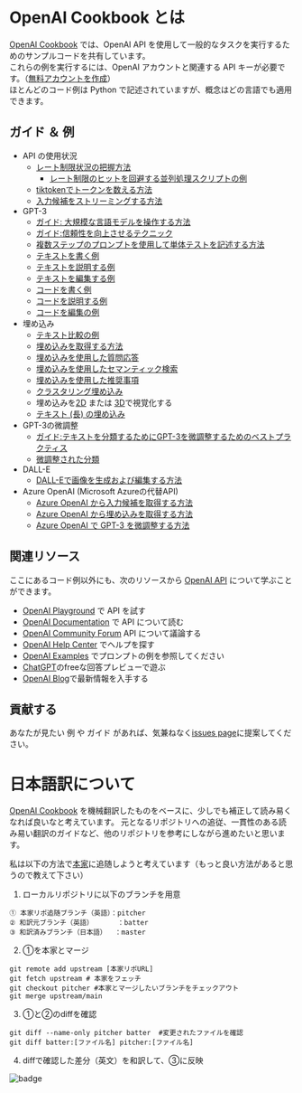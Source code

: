 # OpenAI Cookbook とは

[OpenAI Cookbook](https://github.com/openai/openai-cookbook) では、OpenAI API を使用して一般的なタスクを実行するためのサンプルコードを共有しています。  
これらの例を実行するには、OpenAI アカウントと関連する API キーが必要です。（[無料アカウントを作成](https://beta.openai.com/signup)）  
ほとんどのコード例は Python で記述されていますが、概念はどの言語でも適用できます。  

## ガイド ＆ 例

* API の使用状況
  * [レート制限状況の把握方法](examples/How_to_handle_rate_limits.ipynb)
    * [レート制限のヒットを回避する並列処理スクリプトの例](examples/api_request_parallel_processor.py)
  * [tiktokenでトークンを数える方法](examples/How_to_count_tokens_with_tiktoken.ipynb)
  * [入力候補をストリーミングする方法](examples/How_to_stream_completions.ipynb)
* GPT-3
  * [ガイド: 大規模な言語モデルを操作する方法](how_to_work_with_large_language_models.md)
  * [ガイド:信頼性を向上させるテクニック](techniques_to_improve_reliability.md)
  * [複数ステップのプロンプトを使用して単体テストを記述する方法](examples/Unit_test_writing_using_a_multi-step_prompt.ipynb)
  * [テキストを書く例](text_writing_examples.md)
  * [テキストを説明する例](text_explanation_examples.md)
  * [テキストを編集する例](text_editing_examples.md)
  * [コードを書く例](code_writing_examples.md)
  * [コードを説明する例](code_explanation_examples.md)
  * [コードを編集の例](code_editing_examples.md)
* 埋め込み
  * [テキスト比較の例](text_comparison_examples.md)
  * [埋め込みを取得する方法](examples/Get_embeddings.ipynb)
  * [埋め込みを使用した質問応答](examples/Question_answering_using_embeddings.ipynb)
  * [埋め込みを使用したセマンティック検索](examples/Semantic_text_search_using_embeddings.ipynb)
  * [埋め込みを使用した推奨事項](examples/Recommendation_using_embeddings.ipynb)
  * [クラスタリング埋め込み](examples/Clustering.ipynb)
  * 埋め込みを[2D](examples/Visualizing_embeddings_in_2D.ipynb) または [3D](examples/Visualizing_embeddings_in_3D.ipynb)で視覚化する
  * [テキスト (長) の埋め込み](examples/Embedding_long_inputs.ipynb)
* GPT-3の微調整
  * [ガイド:テキストを分類するためにGPT-3を微調整するためのベストプラクティス](https://docs.google.com/document/d/1rqj7dkuvl7Byd5KQPUJRxc19BJt8wo0yHNwK84KfU3Q/edit)
  * [微調整された分類](examples/Fine-tuned_classification.ipynb)
* DALL-E
  * [DALL-Eで画像を生成および編集する方法](examples/dalle/Image_generations_edits_and_variations_with_DALL-E.ipynb)
* Azure OpenAI (Microsoft Azureの代替API)
  * [Azure OpenAI から入力候補を取得する方法](examples/azure/completions.ipynb)
  * [Azure OpenAI から埋め込みを取得する方法](examples/azure/embeddings.ipynb)
  * [Azure OpenAI で GPT-3 を微調整する方法](examples/azure/finetuning.ipynb)

## 関連リソース

ここにあるコード例以外にも、次のリソースから [OpenAI API] について学ぶことができます。

* [OpenAI Playground] で API を試す
* [OpenAI Documentation] で API について読む
* [OpenAI Community Forum] API について議論する
* [OpenAI Help Center] でヘルプを探す
* [OpenAI Examples] でプロンプトの例を参照してください
* [ChatGPT]のfreeな回答プレビューで遊ぶ 
* [OpenAI Blog]で最新情報を入手する

## 貢献する

あなたが見たい 例 や ガイド があれば、気兼ねなく[issues page]に提案してください。


[ChatGPT]: https://chat.openai.com/
[OpenAI API]: https://openai.com/api/
[API Signup]: https://beta.openai.com/signup
[OpenAI Playground]: https://beta.openai.com/playground
[OpenAI Documentation]: https://beta.openai.com/docs/introduction
[OpenAI Community Forum]: https://community.openai.com/top?period=monthly
[OpenAI Help Center]: https://help.openai.com/en/
[OpenAI Examples]: https://beta.openai.com/examples
[OpenAI Blog]: https://openai.com/blog/
[issues page]: https://github.com/openai/openai-cookbook/issues

# 日本語訳について
[OpenAI Cookbook](https://github.com/openai/openai-cookbook) を機械翻訳したものをベースに、少しでも補正して読み易くなれば良いなと考えています。 
元となるリポジトリへの追従、一貫性のある読み易い翻訳のガイドなど、他のリポジトリを参考にしながら進めたいと思います。

私は以下の方法で[本家](https://github.com/openai/openai-cookbook)に追随しようと考えています（もっと良い方法があると思うので教えて下さい）

1. ローカルリポジトリに以下のブランチを用意
```
① 本家リポ追随ブランチ（英語）：pitcher
② 和訳元ブランチ（英語）      ：batter
③ 和訳済みブランチ（日本語）  ：master
```
2. ①を本家とマージ
```
git remote add upstream [本家リポURL]
git fetch upstream # 本家をフェッチ
git checkout pitcher #本家とマージしたいブランチをチェックアウト
git merge upstream/main
```
3. ①と②のdiffを確認
```
git diff --name-only pitcher batter  #変更されたファイルを確認
git diff batter:[ファイル名] pitcher:[ファイル名] 
```
4. diffで確認した差分（英文）を和訳して、③に反映


![badge](https://img.shields.io/endpoint.svg?url=https%3A%2F%2Fgezf7g7pd5.execute-api.ap-northeast-1.amazonaws.com%2Fdefault%2Fsource_up_to_date%3Fowner%3Dopenai%26repos%3Dopenai-cookbook%26ref%3Dmain%26path%3DREADME.md%26commit_hash%3Daeec6d9c1bae9c8c779ad62ac5b78e8ec479bf78)
